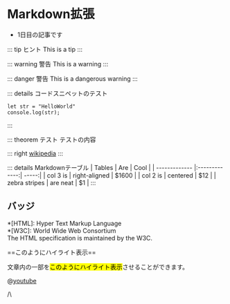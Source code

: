 # Markdown拡張

- 1日目の記事です

::: tip ヒント 
 This is a tip 
::: 

::: warning 警告
 This is a warning 
::: 

::: danger 警告
 This is a dangerous warning 
::: 

::: details コードスニペットのテスト
 ```js{2}
 let str = "HelloWorld"
 console.log(str);
 ```
:::

::: theorem テスト
テストの内容

::: right
[wikipedia](https://zh.wikipedia.org/wiki/%E7%89%9B%E9%A1%BF%E8%BF%90%E5%8A%A8%E5%AE%9A%E5%BE%8B)
:::

::: details Markdownテーブル
| Tables        | Are           | Cool  |
| ------------- |:-------------:| -----:|
| col 3 is      | right-aligned | $1600 |
| col 2 is      | centered      |   $12 |
| zebra stripes | are neat      |    $1 |
:::

## バッジ <Badge text="beta" type="warning"/>

*[HTML]: Hyper Text Markup Language  
*[W3C]:  World Wide Web Consortium  
The HTML specification is maintained by the W3C.  

==このようにハイライト表示==

文章内の一部を<mark>このようにハイライト表示</mark>させることができます。  

@[youtube](https://www.youtube.com/watch?v=KsOCxwt-5FQ)

/\